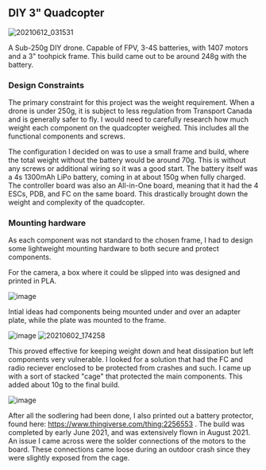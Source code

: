 ## DIY 3" Quadcopter

![20210612_031531](https://user-images.githubusercontent.com/41247872/132414129-9f696ef7-e17e-4897-9859-c882d4a8e86c.jpg)

A Sub-250g DIY drone. Capable of FPV, 3-4S batteries, with 1407 motors and a 3" toohpick frame. This build came out to be around 248g with the battery.

### Design Constraints

The primary constraint for this project was the weight requirement. When a drone is under 250g, it is subject to less regulation from Transport Canada and is generally safer to fly. I would need to carefully research how much weight each component on the quadcopter weighed. This includes all the functional components and screws.

The configuration I decided on was to use a small frame and build, where the total weight without the battery would be around 70g. This is without any screws or additional wiring so it was a good start. The battery itself was a 4s 1300mAh LiPo battery, coming in at about 150g when fully charged. The controller board was also an All-in-One board, meaning that it had the 4 ESCs, PDB, and FC on the same board. This drastically brought down the weight and complexity of the quadcopter. 

### Mounting hardware

As each component was not standard to the chosen frame, I had to design some lightweight mounting hardware to both secure and protect components. 

For the camera, a box where it could be slipped into was designed and printed in PLA.

![image](https://user-images.githubusercontent.com/41247872/132413087-a1ce06b0-330f-4656-a0dd-3a677531a181.png)

Intial ideas had components being mounted under and over an adapter plate, while the plate was mounted to the frame.

![image](https://user-images.githubusercontent.com/41247872/132412966-1dfbb6e4-3548-44f2-be94-0fbd4d29b2c2.png)
![20210602_174258](https://user-images.githubusercontent.com/41247872/132411525-b0745e54-013c-4a9f-9dcc-3acd94685b12.jpg)

This proved effective for keeping weight down and heat dissipation but left components very vulnerable. I looked for a solution that had the FC and radio reciever enclosed to be protected from crashes and such. I came up with a sort of stacked "cage" that protected the main components. This added about 10g to the final build.

![image](https://user-images.githubusercontent.com/41247872/132413578-e7a08109-38cd-457a-9eeb-fa50962aa33e.png)


After all the sodlering had been done, I also printed out a battery protector, found here: https://www.thingiverse.com/thing:2256553 . The build was completed by early June 2021, and was extensively flown in August 2021. An issue I came across were the solder connections of the motors to the board. These connections came loose during an outdoor crash since they were slightly exposed from the cage.


